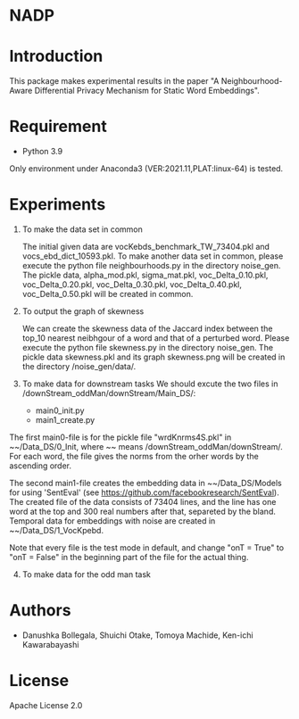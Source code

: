 # NADP 
 
# Introduction

This package makes experimental results in the paper "A Neighbourhood-Aware Differential Privacy Mechanism for Static Word Embeddings".
 
# Requirement
 
* Python 3.9
 
Only environment under Anaconda3 (VER:2021.11,PLAT:linux-64) is tested.
 
# Experiments

1. To make the data set in common

   The initial given data are vocKebds_benchmark_TW_73404.pkl and vocs_ebd_dict_10593.pkl. To make another data set in common, please execute the python file neighbourhoods.py in the directory noise_gen.
   The pickle data, alpha_mod.pkl, sigma_mat.pkl, voc_Delta_0.10.pkl, voc_Delta_0.20.pkl, voc_Delta_0.30.pkl, voc_Delta_0.40.pkl, voc_Delta_0.50.pkl will be created in common.  
  
2. To output the graph of skewness

   We can create the skewness data of the Jaccard index between the top_10 nearest neibhgour of a word and that of a perturbed word.
   Please execute the python file skewness.py in the directory noise_gen.
   The pickle data skewness.pkl and its graph skewness.png will be created in the directory /noise_gen/data/.  

3. To make data for downstream tasks
   We should excute the two files in /downStream_oddMan/downStream/Main_DS/:
   - main0_init.py
   - main1_create.py
     
The first main0-file is for the pickle file "wrdKnrms4S.pkl" in ~~/Data_DS/0_Init, where ~~ means /downStream_oddMan/downStream/.
For each word, the file gives the norms from the orher words by the ascending order. 

The second main1-file creates the embedding data in ~~/Data_DS/Models for using 'SentEval' (see https://github.com/facebookresearch/SentEval). The created file of the data consists of 73404 lines, and the line has one word at the top and 300 real numbers after that, separeted by the bland. Temporal data for embeddings with noise are created in ~~/Data_DS/1_VocKpebd. 

Note that every file is the test mode in default, and change "onT = True" to "onT = False" in the beginning part of the file for the actual thing.
 
4. To make data for the odd man task
 
# Authors
 
* Danushka Bollegala, Shuichi Otake, Tomoya Machide, Ken-ichi Kawarabayashi
 
# License
 
Apache License 2.0
